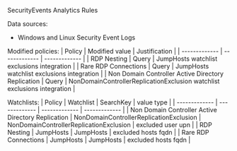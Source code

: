 SecurityEvents Analytics Rules

Data sources: 
- Windows and Linux Security Event Logs

Modified policies:
| Policy  | Modified value | Justification |
| ------------- | ------------- | ------------- |
| RDP Nesting | Query | JumpHosts watchlist exclusions integration |
| Rare RDP Connections | Query | JumpHosts watchlist exclusions integration |
| Non Domain Controller Active Directory Replication | Query | NonDomainControllerReplicationExclusion watchlist exclusions integration |

Watchlists:
| Policy  | Watchlist | SearchKey | value type |
| ------------- | ------------- | ------------- | ------------- |
| Non Domain Controller Active Directory Replication | NonDomainControllerReplicationExclusion | NonDomainControllerReplicationExclusion | excluded user upn |
| RDP Nesting | JumpHosts | JumpHosts | excluded hosts fqdn |
| Rare RDP Connections | JumpHosts | JumpHosts | excluded hosts fqdn |

